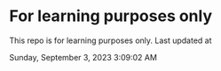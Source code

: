 # For learning purposes only
This repo is for learning purposes only.
Last updated at

Sunday, September 3, 2023 3:09:02 AM

